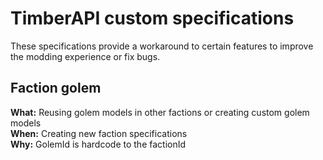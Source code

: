 # TimberAPI custom specifications

These specifications provide a workaround to certain features to improve the modding experience or fix bugs.

## Faction golem

**What:** Reusing golem models in other factions or creating custom golem models  
**When:** Creating new faction specifications  
**Why:** GolemId is hardcode to the factionId